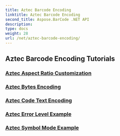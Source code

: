 ```yaml
---
title: Aztec Barcode Encoding
linktitle: Aztec Barcode Encoding
second_title: Aspose.BarCode .NET API
description: 
type: docs
weight: 28
url: /net/aztec-barcode-encoding/
---
```


## Aztec Barcode Encoding Tutorials
### [Aztec Aspect Ratio Customization](./aztec-aspect-ratio-customization/)
### [Aztec Bytes Encoding](./aztec-bytes-encoding/)
### [Aztec Code Text Encoding](./aztec-code-text-encoding/)
### [Aztec Error Level Example](./aztec-error-level-example/)
### [Aztec Symbol Mode Example](./aztec-symbol-mode-example/)